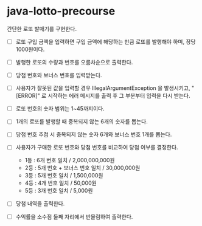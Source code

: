 # java-lotto-precourse
간단한 로또 발매기를 구현한다.

- [ ] 로또 구입 금액을 입력하면 구입 금액에 해당하는 만큼 로또를 발행해야 하며, 장당 1000원이다.
- [ ] 발행한 로또의 수량과 번호를 오름차순으로 출력한다.
- [ ] 당첨 번호와 보너스 번호를 입력받는다.
- [ ] 사용자가 잘못된 값을 입력할 경우 IllegalArgumentException 을 발생시키고, "[ERROR]" 로 시작하는 에러 메시지를 출력 후 그 부분부터 입력을 다시 받는다.

- [ ] 로또 번호의 숫자 범위는 1~45까지이다.
- [ ] 1개의 로또를 발행할 때 중복되지 않는 6개의 숫자를 뽑는다.
- [ ] 당첨 번호 추첨 시 중복되지 않는 숫자 6개와 보너스 번호 1개를 뽑는다.

- [ ] 사용자가 구매한 로또 번호와 당첨 번호를 비교하여 당첨 여부를 결정한다.
  - 1등 : 6개 번호 일치 / 2,000,000,000원
  - 2등 : 5개 번호 + 보너스 번호 일치 / 30,000,000원
  - 3등 : 5개 번호 일치 / 1,500,000원
  - 4등 : 4개 번호 일치 / 50,000원
  - 5등 : 3개 번호 일치 / 5,000원

- [ ] 당첨 내역을 출력한다.
- [ ] 수익률을 소수점 둘째 자리에서 반올림하여 출력한다.